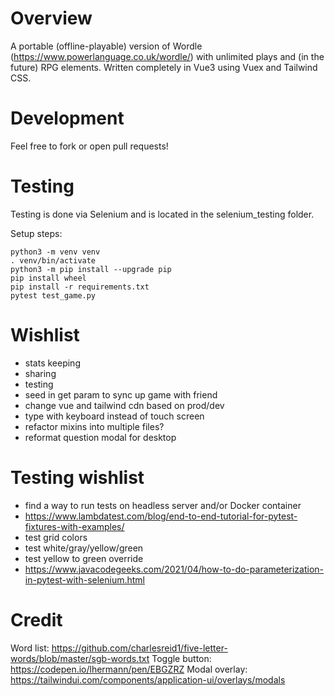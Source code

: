 # Overview

A portable (offline-playable) version of Wordle (https://www.powerlanguage.co.uk/wordle/) with unlimited plays and (in the future) RPG elements.  Written completely in Vue3 using Vuex and Tailwind CSS.

# Development

Feel free to fork or open pull requests!

# Testing

Testing is done via Selenium and is located in the selenium_testing folder.

Setup steps:
```
python3 -m venv venv
. venv/bin/activate
python3 -m pip install --upgrade pip
pip install wheel
pip install -r requirements.txt
pytest test_game.py
```

# Wishlist

- stats keeping
- sharing
- testing
- seed in get param to sync up game with friend
- change vue and tailwind cdn based on prod/dev
- type with keyboard instead of touch screen
- refactor mixins into multiple files?
- reformat question modal for desktop

# Testing wishlist

- find a way to run tests on headless server and/or Docker container
- https://www.lambdatest.com/blog/end-to-end-tutorial-for-pytest-fixtures-with-examples/
- test grid colors
- test white/gray/yellow/green
- test yellow to green override
- https://www.javacodegeeks.com/2021/04/how-to-do-parameterization-in-pytest-with-selenium.html

# Credit

Word list: https://github.com/charlesreid1/five-letter-words/blob/master/sgb-words.txt
Toggle button: https://codepen.io/lhermann/pen/EBGZRZ
Modal overlay: https://tailwindui.com/components/application-ui/overlays/modals
